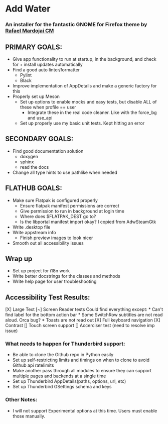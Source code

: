 # Add Water
### An installer for the fantastic GNOME for Firefox theme by [Rafael Mardojai CM](https://github.com/rafaelmardojai/firefox-gnome-theme)

## PRIMARY GOALS:
* Give app functionality to run at startup, in the background, and check for + install updates automatically
* Find a good auto linter/formatter
    * Pylint
    * Black 
* Improve implementation of AppDetails and make a generic factory for this
* Properly set up Meson
    * Set up options to enable mocks and easy tests, but disable ALL of these when profile == user
        * Integrate these in the real code cleaner. Like with the force_bg and use_api 
    * Set up properly use my basic unit tests. Kept hitting an error


## SECONDARY GOALS:
* Find good documentation solution
    * doxygen
    * sphinx
    * read the docs
* Change all type hints to use pathlike when needed

## FLATHUB GOALS:
* Make sure Flatpak is configured properly
    * Ensure flatpak manifest permissions are correct
    * Give permission to run in background at login time
    * Where does $FLATPAK_DEST go to?
    * Is the libportal manifest import okay? I copied from AdwSteamGtk 
* Write .desktop file
* Write appstream info
    * Finish preview images to look nicer
* Smooth out all accessibility issues


## Wrap up
* Set up project for i18n work
* Write better docstrings for the classes and methods
* Write help page for user troubleshooting


## Accessibility Test Results:
<!-- TODO redo these tests! -->
[X] Large Text
[~] Screen Reader tests
    Could find everything except:
    * Can't find label for the bottom action bar
    * Some SwitchRow subtitles are not read aloud. Orca bug?
    * Toasts are not read out
[X] Full keyboard navigation
[X] Contrast
[] Touch screen support
[] Accerciser test (need to resolve imp issue)


### What needs to happen for Thunderbird support:
* Be able to clone the Github repo in Python easily
* Set up self-restricting limits and timings on when to clone to avoid Github api ratelimits
* Make another pass through all modules to ensure they can support multiple pages and backends at a single time
* Set up Thunderbird AppDetails(paths, options, url, etc)
* Set up Thunderbird GSettings schema and keys 


### Other Notes:
* I will not support Experimental options at this time. Users must enable those manually.

